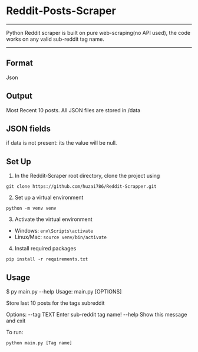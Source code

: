 # Reddit-Posts-Scraper
---
Python Reddit scraper is built on pure web-scraping(no API used), the code works on any valid sub-reddit tag name.


---
## Format
Json

## Output
Most Recent 10 posts.
All JSON files are stored in /data

## JSON fields
if data is not present: its the value will be null. 

## Set Up
1. In the Reddit-Scraper root directory, clone the project using 
```
git clone https://github.com/huzai786/Reddit-Scrapper.git
```

2. Set up a virtual environment
```
python -m venv venv
```

3. Activate the virtual environment
- Windows: `env\Scripts\activate`
- Linux/Mac: `source venv/bin/activate`

4. Install required packages
```
pip install -r requirements.txt
```

## Usage
$ py main.py --help
Usage: main.py [OPTIONS]

  Store last 10 posts for the tags subreddit

Options:
  --tag TEXT  Enter sub-reddit tag name!
  --help      Show this message and exit
  
To run:
```
python main.py [Tag name]
```
